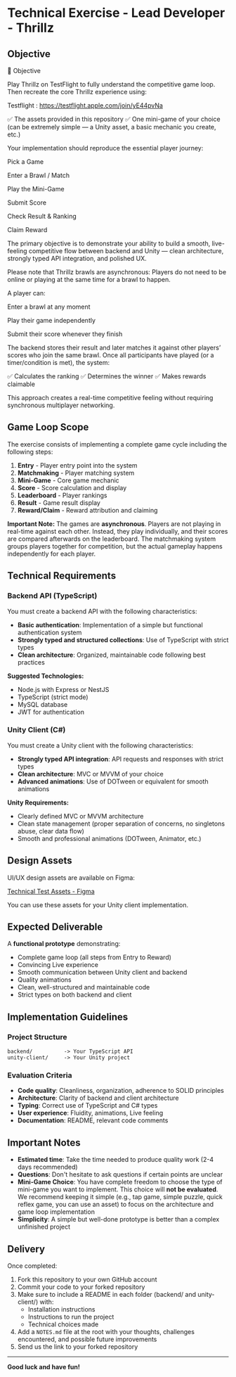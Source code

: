 # Technical Exercise - Lead Developer - Thrillz

## Objective

🎯 Objective

Play Thrillz on TestFlight to fully understand the competitive game loop.
Then recreate the core Thrillz experience using:

Testflight : https://testflight.apple.com/join/yE44pvNa

✅ The assets provided in this repository
✅ One mini-game of your choice
(can be extremely simple — a Unity asset, a basic mechanic you create, etc.)

Your implementation should reproduce the essential player journey:

Pick a Game

Enter a Brawl / Match

Play the Mini-Game

Submit Score 

Check Result & Ranking

Claim Reward

The primary objective is to demonstrate your ability to build a smooth, live-feeling competitive flow between backend and Unity — clean architecture, strongly typed API integration, and polished UX.

Please note that Thrillz brawls are asynchronous:
Players do not need to be online or playing at the same time for a brawl to happen.

A player can:

Enter a brawl at any moment

Play their game independently

Submit their score whenever they finish

The backend stores their result and later matches it against other players’ scores who join the same brawl. Once all participants have played (or a timer/condition is met), the system:

✅ Calculates the ranking
✅ Determines the winner
✅ Makes rewards claimable

This approach creates a real-time competitive feeling without requiring synchronous multiplayer networking.
## Game Loop Scope

The exercise consists of implementing a complete game cycle including the following steps:

1. **Entry** - Player entry point into the system
2. **Matchmaking** - Player matching system
3. **Mini-Game** - Core game mechanic
4. **Score** - Score calculation and display
5. **Leaderboard** - Player rankings
6. **Result** - Game result display
7. **Reward/Claim** - Reward attribution and claiming

**Important Note:** The games are **asynchronous**. Players are not playing in real-time against each other. Instead, they play individually, and their scores are compared afterwards on the leaderboard. The matchmaking system groups players together for competition, but the actual gameplay happens independently for each player.

## Technical Requirements

### Backend API (TypeScript)

You must create a backend API with the following characteristics:

- **Basic authentication**: Implementation of a simple but functional authentication system
- **Strongly typed and structured collections**: Use of TypeScript with strict types
- **Clean architecture**: Organized, maintainable code following best practices

**Suggested Technologies:**
- Node.js with Express or NestJS
- TypeScript (strict mode)
- MySQL database
- JWT for authentication

### Unity Client (C#)

You must create a Unity client with the following characteristics:

- **Strongly typed API integration**: API requests and responses with strict types
- **Clean architecture**: MVC or MVVM of your choice
- **Advanced animations**: Use of DOTween or equivalent for smooth animations

**Unity Requirements:**
- Clearly defined MVC or MVVM architecture
- Clean state management (proper separation of concerns, no singletons abuse, clear data flow)
- Smooth and professional animations (DOTween, Animator, etc.)

## Design Assets

UI/UX design assets are available on Figma:

[Technical Test Assets - Figma](https://www.figma.com/design/vgveBFBH8Dl2mNMK0IWqCB/Technical-test-Assets?node-id=0-1&t=4jbe5sXNrcO2Kk0k-1)

You can use these assets for your Unity client implementation.

## Expected Deliverable

A **functional prototype** demonstrating:

- Complete game loop (all steps from Entry to Reward)
- Convincing Live experience
- Smooth communication between Unity client and backend
- Quality animations
- Clean, well-structured and maintainable code
- Strict types on both backend and client

## Implementation Guidelines

### Project Structure

```
backend/          -> Your TypeScript API
unity-client/     -> Your Unity project
```

### Evaluation Criteria

- **Code quality**: Cleanliness, organization, adherence to SOLID principles
- **Architecture**: Clarity of backend and client architecture
- **Typing**: Correct use of TypeScript and C# types
- **User experience**: Fluidity, animations, Live feeling
- **Documentation**: README, relevant code comments

## Important Notes

- **Estimated time**: Take the time needed to produce quality work (2-4 days recommended)
- **Questions**: Don't hesitate to ask questions if certain points are unclear
- **Mini-Game Choice**: You have complete freedom to choose the type of mini-game you want to implement. This choice will **not be evaluated**. We recommend keeping it simple (e.g., tap game, simple puzzle, quick reflex game, you can use an asset) to focus on the architecture and game loop implementation
- **Simplicity**: A simple but well-done prototype is better than a complex unfinished project

## Delivery

Once completed:

1. Fork this repository to your own GitHub account
2. Commit your code to your forked repository
3. Make sure to include a README in each folder (backend/ and unity-client/) with:
   - Installation instructions
   - Instructions to run the project
   - Technical choices made
4. Add a `NOTES.md` file at the root with your thoughts, challenges encountered, and possible future improvements
5. Send us the link to your forked repository

---

**Good luck and have fun!**
